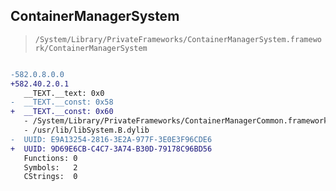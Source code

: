 ## ContainerManagerSystem

> `/System/Library/PrivateFrameworks/ContainerManagerSystem.framework/ContainerManagerSystem`

```diff

-582.0.8.0.0
+582.40.2.0.1
   __TEXT.__text: 0x0
-  __TEXT.__const: 0x58
+  __TEXT.__const: 0x60
   - /System/Library/PrivateFrameworks/ContainerManagerCommon.framework/ContainerManagerCommon
   - /usr/lib/libSystem.B.dylib
-  UUID: E9A13254-2816-3E2A-977F-3E0E3F96CDE6
+  UUID: 9D69E6CB-C4C7-3A74-B30D-79178C96BD56
   Functions: 0
   Symbols:   2
   CStrings:  0

```
